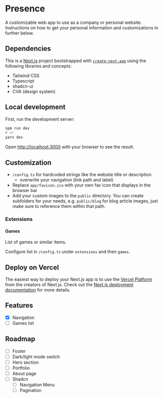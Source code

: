 # Presence

A customizable web app to use as a company or personal website. Instructions on how to get your personal information and customizations in further below.

## Dependencies

This is a [Next.js](https://nextjs.org) project bootstrapped with [`create-next-app`](https://github.com/vercel/next.js/tree/canary/packages/create-next-app) using the following libraries and concepts:

* Tailwind CSS
* Typescript
* shadcn-ui
* CVA (design system)

## Local development

First, run the development server:

```bash
npm run dev
# or
yarn dev
```

Open [http://localhost:3000](http://localhost:3000) with your browser to see the result.

## Customization

* `/config.ts` for hardcoded strings like the website title or description
  * overwrite your navigation (link path and label)
* Replace `app/favicon.ico` with your own fav icon that displays in the browser bar
* Add your custom images to the `public` directory. You can create subfolders for your needs, e.g. `public/blog` for blog article images, just make sure to reference them within that path.

### Extensions

#### Games

List of games or similar items.

Configure list in `/config.ts` under `extensions` and then `games`.

## Deploy on Vercel

The easiest way to deploy your Next.js app is to use the [Vercel Platform](https://vercel.com/new) from the creators of Next.js. Check out the [Next.js deployment documentation](https://nextjs.org/docs/deployment) for more details.

## Features

- [x] Navigation
- [ ] Games list

## Roadmap

- [ ] Footer
- [ ] Dark/light mode switch
- [ ] Hero section
- [ ] Portfolio
- [ ] About page
- [ ] Shadcn
  - [ ] Navigation Menu
  - [ ] Pagination
